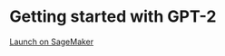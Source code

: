 # Getting started with GPT-2

[Launch on SageMaker](https://aws.amazon.com/marketplace/pp/Daniel-Rodriguez-GPT-2-XL-Text-generation/prodview-cdujckyfypprg)
